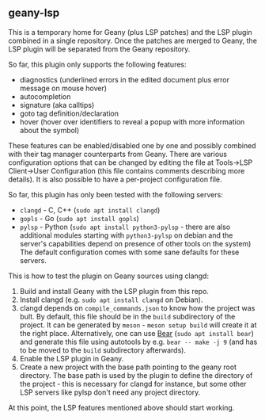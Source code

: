 geany-lsp
---------

This is a temporary home for Geany (plus LSP patches) and the LSP plugin combined
in a single repository. Once the patches are merged to Geany, the LSP plugin will
be separated from the Geany repository.

So far, this plugin only supports the following features:
* diagnostics (underlined errors in the edited document plus error message on mouse hover)
* autocompletion
* signature (aka calltips)
* goto tag definition/declaration
* hover (hover over identifiers to reveal a popup with more information about the symbol)

These features can be enabled/disabled one by one and possibly combined with
their tag manager counterparts from Geany. There are various configuration options
that can be changed by editing the file at Tools->LSP Client->User Configuration
(this file contains comments describing more details). It is also possible to have
a per-project configuration file.

So far, this plugin has only been tested with the following servers:
* `clangd` - C, C++ (`sudo apt install clangd`)
* `gopls` - Go (`sudo apt install gopls`)
* `pylsp` - Python (`sudo apt install python3-pylsp` - there are also additional
modules starting with `python3-pylsp` on debian and the server's capabilities
depend on presence of other tools on the system)
The default configuration comes with some sane defaults for these servers.

This is how to test the plugin on Geany sources using clangd:
1. Build and install Geany with the LSP plugin from this repo.
2. Install clangd (e.g. `sudo apt install clangd` on Debian).
3. clangd depends on `compile_commands.json` to know how the project was bult. By
default, this file should be in the `build` subdirectory of the project. It can
be generated by `meson` - `meson setup build` will create it at the right place.
Alternatively, one can use [Bear](https://github.com/rizsotto/Bear) (`sudo apt install bear`)
and generate this file using autotools by e.g. `bear -- make -j 9` (and has to be
moved to the `build` subdirectory afterwards).
4. Enable the LSP plugin in Geany.
5. Create a new project with the base path pointing to the geany root directory.
The base path is used by the plugin to define the directory of the project - this
is necessary for clangd for instance, but some other LSP servers like pylsp
don't need any project directory.

At this point, the LSP features mentioned above should start working.

